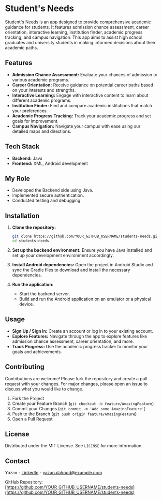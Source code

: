 # Student's Needs

Student's Needs is an app designed to provide comprehensive academic guidance for students. It features admission chance assessment, career orientation, interactive learning, institution finder, academic progress tracking, and campus navigation. This app aims to assist high school graduates and university students in making informed decisions about their academic paths.

## Features

- **Admission Chance Assessment:** Evaluate your chances of admission to various academic programs.
- **Career Orientation:** Receive guidance on potential career paths based on your interests and strengths.
- **Interactive Learning:** Engage with interactive content to learn about different academic programs.
- **Institution Finder:** Find and compare academic institutions that match your preferences.
- **Academic Progress Tracking:** Track your academic progress and set goals for improvement.
- **Campus Navigation:** Navigate your campus with ease using our detailed maps and directions.

## Tech Stack

- **Backend:** Java
- **Frontend:** XML, Android development

## My Role

- Developed the Backend side using Java.
- Implemented secure authentication.
- Conducted testing and debugging.

## Installation

1. **Clone the repository:**
    ```bash
    git clone https://github.com/YOUR_GITHUB_USERNAME/students-needs.git
    cd students-needs
    ```

2. **Set up the backend environment:**
    Ensure you have Java installed and set up your development environment accordingly.

3. **Install Android dependencies:**
    Open the project in Android Studio and sync the Gradle files to download and install the necessary dependencies.

4. **Run the application:**
    - Start the backend server.
    - Build and run the Android application on an emulator or a physical device.

## Usage

- **Sign Up / Sign In:** Create an account or log in to your existing account.
- **Explore Features:** Navigate through the app to explore features like admission chance assessment, career orientation, and more.
- **Track Progress:** Use the academic progress tracker to monitor your goals and achievements.

## Contributing

Contributions are welcome! Please fork the repository and create a pull request with your changes. For major changes, please open an issue to discuss what you would like to change.

1. Fork the Project
2. Create your Feature Branch (`git checkout -b feature/AmazingFeature`)
3. Commit your Changes (`git commit -m 'Add some AmazingFeature'`)
4. Push to the Branch (`git push origin feature/AmazingFeature`)
5. Open a Pull Request

## License

Distributed under the MIT License. See `LICENSE` for more information.

## Contact

Yazan - [LinkedIn](https://www.linkedin.com/in/yazan-dahood-031145309) - yazan.dahood@example.com

GitHub Repository: [https://github.com/YOUR_GITHUB_USERNAME/students-needs](https://github.com/YOUR_GITHUB_USERNAME/students-needs)
